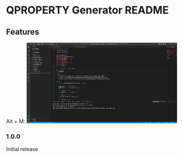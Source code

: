 # QPROPERTY Generator README

## Features
Alt + M: 
 ![Alt+M](Feature.gif)

### 1.0.0

Initial release 

